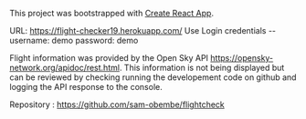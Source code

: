 This project was bootstrapped with [Create React App](https://github.com/facebook/create-react-app).

URL: https://flight-checker19.herokuapp.com/
Use Login credentials --
  username: demo
  password: demo

Flight information was provided by the Open Sky API https://opensky-network.org/apidoc/rest.html. This information is not being displayed but can be reviewed by checking running the developement code on github and logging the API response to the console. 

Repository : https://github.com/sam-obembe/flightcheck